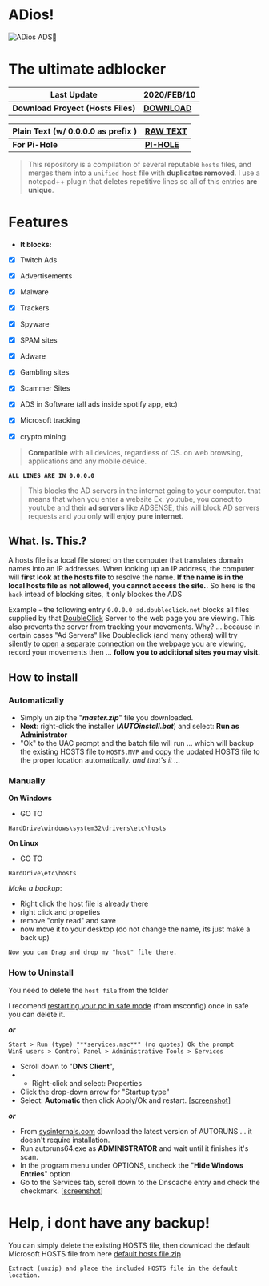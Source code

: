 # ADios!

![ADios ADS👋](https://myrealdomain.com/images/bye-emoji-5.png)

# The ultimate adblocker
| **Last Update** | **2020/FEB/10** |
|--|--|
|**Download Proyect (Hosts Files)**  | [**DOWNLOAD**](https://bit.ly/HostBlock) |

| Plain Text (w/ 0.0.0.0 as prefix )| [RAW TEXT](https://bit.ly/HostBlockRaw) |
|--|--|
| **For Pi-Hole** | [**PI-HOLE**](https://bit.ly/PiHoleHostBlock) |


> This repository is a compilation of several reputable `hosts` files,
> and merges them into a `unified host` file with **duplicates removed**. 
> I use a notepad++ plugin that deletes repetitive lines so all of this entries **are unique**.

# Features
-   **It blocks:** 
 - [x] Twitch Ads
 - [x] Advertisements
 - [x] Malware
 - [x] Trackers
 - [x] Spyware
 - [x] SPAM sites
 - [x] Adware
 - [x] Gambling sites
 - [x] Scammer Sites
 - [x] ADS in Software (all ads inside spotify app, etc)
 - [x] Microsoft tracking
 - [x] crypto mining


>  **Compatible** with all devices, regardless of OS. on web browsing,
> applications and any mobile device.

**`ALL LINES ARE IN 0.0.0.0`**

> This blocks the AD servers in the internet going to your computer.
> that means that when  you enter a website Ex: youtube, you conect to youtube and their **ad servers** like ADSENSE, this will block AD servers requests and  you only **will enjoy pure internet.**


## What. Is. This.?
A hosts file is a local file stored on the computer that translates domain names into an IP addresses.
When looking up an IP address, the computer will **first look at the hosts file** to resolve the name. **If the name is in the local hosts file as not allowed, you cannot access the site..** So here is the `hack` intead of blocking sites, it only blockes the ADS

Example - the following entry `0.0.0.0 ad.doubleclick.net` blocks all files supplied by that [DoubleClick](http://en.wikipedia.org/wiki/Doubleclick "Wikipedia Definition of Doubleclick") Server to the web page you are viewing. This also prevents the server from tracking your movements. Why? ... because in certain cases "Ad Servers" like Doubleclick (and many others) will try silently to [open a separate connection](http://winhelp2002.mvps.org/doubleclick.gif "View screenshot of DoubleClick trying to open a seperate connection.") on the webpage you are viewing, record your movements then ... **follow you to additional sites you may visit.**


## How to install
### Automatically
- Simply un zip the "***master.zip***" file you downloaded.  
- **Next**: right-click the installer (***AUTOinstall.bat***) and select: **Run as Administrator** 
- "Ok" to the UAC prompt and the batch file will run ... which will backup the existing HOSTS file to `HOSTS.MVP` and copy the updated HOSTS file to the proper location automatically.
*and that's it ...*

### Manually
**On Windows**
* GO TO
```
HardDrive\windows\system32\drivers\etc\hosts
```
**On Linux**
* GO TO
```
HardDrive\etc\hosts
```
*Make a backup*:
- Right click the host file is already there
- right click and propeties
- remove "only read" and save
- now move it to your desktop (do not change the name, its just make a back up)
```
Now you can Drag and drop my "host" file there.
```


### How to Uninstall
You need to delete the `host file` from the folder

I recomend [restarting your pc in safe mode](https://www.digitalcitizen.life/4-ways-boot-safe-mode-windows-10) (from msconfig) once in safe you can delete it. 

***or***

    Start > Run (type) "**services.msc**" (no quotes) Ok the prompt  
    Win8 users > Control Panel > Administrative Tools > Services  

- Scroll down to "**DNS Client**", 
- - Right-click and select: Properties  
- Click the drop-down arrow for "Startup type"  
- Select: **Automatic** then click Apply/Ok and restart. [[screenshot](http://winhelp2002.mvps.org/reset-dns.gif)]

***or***

-   From [sysinternals.com](https://docs.microsoft.com/en-us/sysinternals/) download the latest version of AUTORUNS ... it doesn't require installation.
-   Run autoruns64.exe as **ADMINISTRATOR** and wait until it finishes it's scan.
-   In the program menu under OPTIONS, uncheck the "**Hide Windows Entries**" option
-   Go to the Services tab, scroll down to the Dnscache entry and check the checkmark. [[screenshot](http://winhelp2002.mvps.org/autoruns.jpg)]


# Help, i dont have any backup!
You can simply delete the existing HOSTS file, then download the default Microsoft HOSTS file from here [default hosts file.zip](http://winhelp2002.mvps.org/defaultwin7-hosts.zip)

    Extract (unzip) and place the included HOSTS file in the default location.
